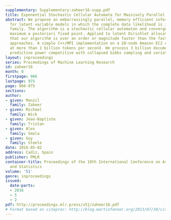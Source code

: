 ```yaml
---
supplementary: Supplementary:zaheer16-supp.pdf
title: Exponential Stochastic Cellular Automata for Massively Parallel Inference
abstract: We propose an embarrassingly parallel, memory efficient inference algorithm
  for latent variable models in which the complete data likelihood is in the exponential
  family. The algorithm is a stochastic cellular automaton and converges to a valid
  maximum a posteriori fixed point. Applied to latent Dirichlet allocation we find
  that our algorithm is over an order or magnitude faster than the fastest current
  approaches. A simple C++/MPI implementation on a 20-node Amazon EC2 cluster samples
  at more than 1 billion tokens per second. We process 3 billion documents and achieve
  predictive power competitive with collapsed Gibbs sampling and variational inference.
layout: inproceedings
series: Proceedings of Machine Learning Research
id: zaheer16
month: 0
firstpage: 966
lastpage: 975
page: 966-975
sections: 
author:
- given: Manzil
  family: Zaheer
- given: Michael
  family: Wick
- given: Jean-Baptiste
  family: Tristan
- given: Alex
  family: Smola
- given: Guy
  family: Steele
date: 2016-05-02
address: Cadiz, Spain
publisher: PMLR
container-title: Proceedings of the 19th International Conference on Artificial Intelligence
  and Statistics
volume: '51'
genre: inproceedings
issued:
  date-parts:
  - 2016
  - 5
  - 2
pdf: http://proceedings.mlr.press/v51/zaheer16.pdf
# Format based on citeproc: http://blog.martinfenner.org/2013/07/30/citeproc-yaml-for-bibliographies/
---
```

